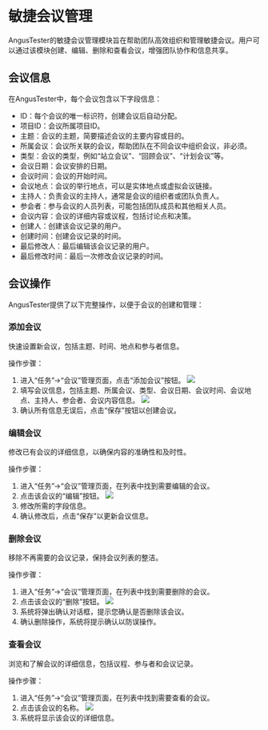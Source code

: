 # 敏捷会议管理

AngusTester的敏捷会议管理模块旨在帮助团队高效组织和管理敏捷会议。用户可以通过该模块创建、编辑、删除和查看会议，增强团队协作和信息共享。

## 会议信息

在AngusTester中，每个会议包含以下字段信息：

- ID：每个会议的唯一标识符，创建会议后自动分配。
- 项目ID：会议所属项目ID。
- 主题：会议的主题，简要描述会议的主要内容或目的。
- 所属会议：会议所关联的会议，帮助团队在不同会议中组织会议，非必须。
- 类型：会议的类型，例如“站立会议”、“回顾会议”、“计划会议”等。
- 会议日期：会议安排的日期。
- 会议时间：会议的开始时间。
- 会议地点：会议的举行地点，可以是实体地点或虚拟会议链接。
- 主持人：负责会议的主持人，通常是会议的组织者或团队负责人。
- 参会者：参与会议的人员列表，可能包括团队成员和其他相关人员。
- 会议内容：会议的详细内容或议程，包括讨论点和决策。
- 创建人：创建该会议记录的用户。
- 创建时间：创建会议记录的时间。
- 最后修改人：最后编辑该会议记录的用户。
- 最后修改时间：最后一次修改会议记录的时间。

## 会议操作

AngusTester提供了以下完整操作，以便于会议的创建和管理：

### 添加会议

快速设置新会议，包括主题、时间、地点和参与者信息。

操作步骤：

1. 进入“任务”->“会议”管理页面，点击“添加会议”按钮。
   ![](https://bj-c1-prod-files.xcan.cloud/storage/pubapi/v1/file/meeting-add.png?fid=251751417168003157&fpt=CIZttpzdbRauvdkFwhWQg8ygyN3uKOqJYJ1AVqjZ)
2. 填写会议信息，包括主题、所属会议、类型、会议日期、会议时间、会议地点、主持人、参会者、会议内容信息。
   ![](https://bj-c1-prod-files.xcan.cloud/storage/pubapi/v1/file/meeting-add-view.png?fid=251751417168003149&fpt=IptEXzRmHSliMuwTcnULSSFqbBHntPh9Vq9faF9I)
3. 确认所有信息无误后，点击“保存”按钮以创建会议。

### 编辑会议

修改已有会议的详细信息，以确保内容的准确性和及时性。

操作步骤：

1. 进入“任务”->“会议”管理页面，在列表中找到需要编辑的会议。
2. 点击该会议的“编辑”按钮。
   ![](https://bj-c1-prod-files.xcan.cloud/storage/pubapi/v1/file/meeting-edit.png?fid=251751417168003153&fpt=2WTdpY6oEkXsqRLqybx7suaRFhwinaq0ESjQIRnS)
3. 修改所需的字段信息。
4. 确认修改后，点击“保存”以更新会议信息。

### 删除会议

移除不再需要的会议记录，保持会议列表的整洁。

操作步骤：

1. 进入“任务”->“会议”管理页面，在列表中找到需要删除的会议。
2. 点击该会议的“删除”按钮。
   ![](https://bj-c1-prod-files.xcan.cloud/storage/pubapi/v1/file/meeting-delete.png?fid=251751417168003155&fpt=XZlpq6bS6wOlgynXKPXPunCvMFK7lmdg70XCwFNx)
3. 系统将弹出确认对话框，提示您确认是否删除该会议。
4. 确认删除操作，系统将提示确认以防误操作。

### 查看会议

浏览和了解会议的详细信息，包括议程、参与者和会议记录。

操作步骤：

1. 进入“任务”->“会议”管理页面，在列表中找到需要查看的会议。
2. 点击该会议的名称。
   ![](https://bj-c1-prod-files.xcan.cloud/storage/pubapi/v1/file/meeting-view.png?fid=251751417168003151&fpt=f5sd5EaAnM6cqbPXkUlrWI3hDp0CfkcL479FU290)
3. 系统将显示该会议的详细信息。

